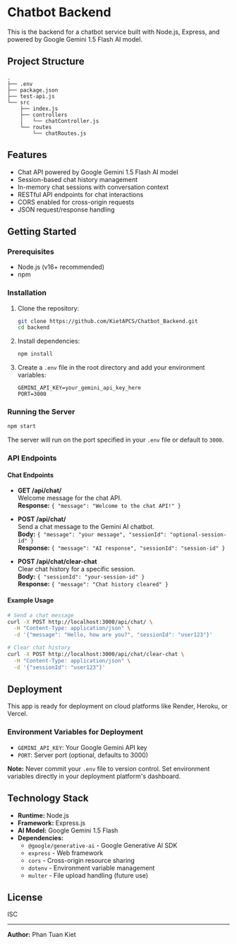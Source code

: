 # Chatbot Backend

This is the backend for a chatbot service built with Node.js, Express, and powered by Google Gemini 1.5 Flash AI model.

## Project Structure

```
.
├── .env
├── package.json
├── test-api.js
└── src
    ├── index.js
    ├── controllers
    │   └── chatController.js
    └── routes
        └── chatRoutes.js
```

## Features

- Chat API powered by Google Gemini 1.5 Flash AI model
- Session-based chat history management
- In-memory chat sessions with conversation context
- RESTful API endpoints for chat interactions
- CORS enabled for cross-origin requests
- JSON request/response handling

## Getting Started

### Prerequisites

- Node.js (v16+ recommended)
- npm

### Installation

1. Clone the repository:

   ```sh
   git clone https://github.com/KietAPCS/Chatbot_Backend.git
   cd backend
   ```

2. Install dependencies:

   ```sh
   npm install
   ```

3. Create a `.env` file in the root directory and add your environment variables:

   ```env
   GEMINI_API_KEY=your_gemini_api_key_here
   PORT=3000
   ```

### Running the Server

```sh
npm start
```

The server will run on the port specified in your `.env` file or default to `3000`.

### API Endpoints

#### Chat Endpoints

- **GET /api/chat/**  
  Welcome message for the chat API.  
  **Response:** `{ "message": "Welcome to the chat API!" }`

- **POST /api/chat/**  
  Send a chat message to the Gemini AI chatbot.  
  **Body:** `{ "message": "your message", "sessionId": "optional-session-id" }`  
  **Response:** `{ "message": "AI response", "sessionId": "session-id" }`

- **POST /api/chat/clear-chat**  
  Clear chat history for a specific session.  
  **Body:** `{ "sessionId": "your-session-id" }`  
  **Response:** `{ "message": "Chat history cleared" }`

#### Example Usage

```bash
# Send a chat message
curl -X POST http://localhost:3000/api/chat/ \
  -H "Content-Type: application/json" \
  -d '{"message": "Hello, how are you?", "sessionId": "user123"}'

# Clear chat history
curl -X POST http://localhost:3000/api/chat/clear-chat \
  -H "Content-Type: application/json" \
  -d '{"sessionId": "user123"}'
```

## Deployment

This app is ready for deployment on cloud platforms like Render, Heroku, or Vercel.

### Environment Variables for Deployment

- `GEMINI_API_KEY`: Your Google Gemini API key
- `PORT`: Server port (optional, defaults to 3000)

**Note:** Never commit your `.env` file to version control. Set environment variables directly in your deployment platform's dashboard.

## Technology Stack

- **Runtime:** Node.js
- **Framework:** Express.js
- **AI Model:** Google Gemini 1.5 Flash
- **Dependencies:**
  - `@google/generative-ai` - Google Generative AI SDK
  - `express` - Web framework
  - `cors` - Cross-origin resource sharing
  - `dotenv` - Environment variable management
  - `multer` - File upload handling (future use)

## License

ISC

---

**Author:**
Phan Tuan Kiet
